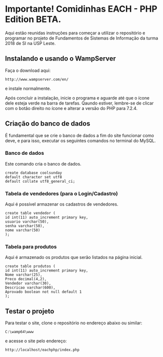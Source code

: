 # Importante! Comidinhas EACH - PHP Edition BETA.
Aqui estão reunidas instruções para começar a utilizar o repositório e programar no projeto de Fundamentos de Sistemas de Informação da turma 2018 de SI na USP Leste.

## Instalando e usando o WampServer
Faça o download aqui:
```
http://www.wampserver.com/en/

```
e instale normalmente.

Após concluir a instalação, inicie o programa e aguarde até que o ícone dele esteja verde na barra de tarefas. Qaundo estiver, lembre-se de clicar com o botão direito no ícone e alterar a versão do PHP para 7.2.4.

## Criação do banco de dados

É fundamental que se crie o banco de dados a fim do site funcionar como deve, e para isso, executar os seguintes comandos no terminal do MySQL.

### Banco de dados
Este comando cria o banco de dados.

```
create database coolsunday
default character set utf8
default collate utf8_general_ci;
```

### Tabela de vendedores (para o Login/Cadastro)
Aqui é possível armazenar os cadastros de vendedores.

```
create table vendedor (
id int(11) auto_increment primary key,
usuario varchar(50),
senha varchar(50),
nome varchar(50)
);
```
### Tabela para produtos
Aqui é armazenado os produtos que serão listados na página inicial.

```
create table produtos (
id int(11) auto_increment primary key,
Nome varchar(25),
Preco decimal(4,2),
Vendedor varchar(30),
Descricao varchar(600),
Aprovado boolean not null default 1
);
```

## Testar o projeto
Para testar o site, clone o repositório no endereço abaixo ou similar:
```
C:\wamp64\www
```

e acesse o site pelo endereço:
```
http://localhost/eachphp/index.php
```
